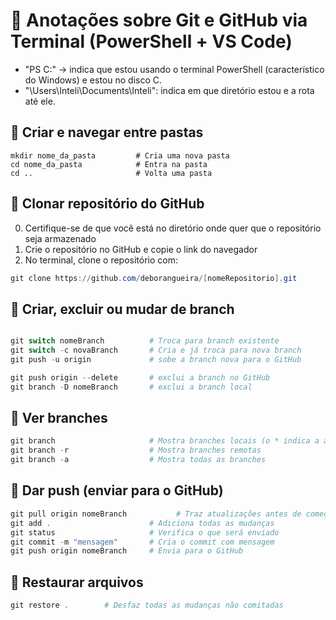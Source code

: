 # 🧠 Anotações sobre Git e GitHub via Terminal (PowerShell + VS Code)

- "PS C:" → indica que estou usando o terminal PowerShell (característico do Windows) e estou no disco C.
- "\Users\Inteli\Documents\Inteli": indica em que diretório estou e a rota até ele. 


## 📁 Criar e navegar entre pastas

```
mkdir nome_da_pasta         # Cria uma nova pasta
cd nome_da_pasta            # Entra na pasta
cd ..                       # Volta uma pasta
```

## 🔗 Clonar repositório do GitHub

0. Certifique-se de que você está no diretório onde quer que o repositório seja armazenado
1. Crie o repositório no GitHub e copie o link do navegador  
2. No terminal, clone o repositório com:

```powershell
git clone https://github.com/deborangueira/[nomeRepositorio].git
```

## 🌿 Criar, excluir ou mudar de branch

```powershell

git switch nomeBranch          # Troca para branch existente
git switch -c novaBranch       # Cria e já troca para nova branch
git push -u origin             # sobe a branch nova para o GitHub

git push origin --delete       # exclui a branch no GitHub
git branch -D nomeBranch       # exclui a branch local
```
## 🌳 Ver branches

```powershell
git branch                     # Mostra branches locais (o * indica a atual)
git branch -r                  # Mostra branches remotas
git branch -a                  # Mostra todas as branches
```

## 🚀 Dar push (enviar para o GitHub)

```powershell
git pull origin nomeBranch           # Traz atualizações antes de começar
git add .                      # Adiciona todas as mudanças
git status                     # Verifica o que será enviado
git commit -m "mensagem"       # Cria o commit com mensagem
git push origin nomeBranch     # Envia para o GitHub
```

## 🚀 Restaurar arquivos

```powershell
git restore .        # Desfaz todas as mudanças não comitadas
```